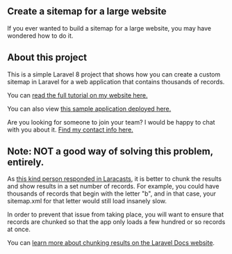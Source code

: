 ## Create a sitemap for a large website
If you ever wanted to build a sitemap for a large website, you may have wondered how to do it. 

## About this project

This is a simple Laravel 8 project that shows how you can create a custom sitemap in Laravel for a web application that contains thousands of records. 

You can [read the full tutorial on my website here.](https://chriswray.dev/posts/how-to-create-a-sitemap-in-laravel-for-a-website-that-contains-thousands-of-records)

You can also view [this sample application deployed here.](https://sitemap-project.chriswray.dev)

Are you looking for someone to join your team? I would be happy to chat with you about it. [Find my contact info here.](https://chriswray.dev/contact)

## Note: NOT a good way of solving this problem, entirely.

As [this kind person responded in Laracasts](https://laracasts.com/discuss/channels/laravel/how-to-create-sitemap-for-30000-records?page=1&replyId=839970), it is better to chunk the results and show results in a set number of records. For example, you could have thousands of records that begin with the letter "b", and in that case, your sitemap.xml for that letter would still load insanely slow.

In order to prevent that issue from taking place, you will want to ensure that records are chunked so that the app only loads a few hundred or so records at once.

You can [learn more about chunking results on the Laravel Docs website](https://laravel.com/docs/9.x/queries#chunking-results).
